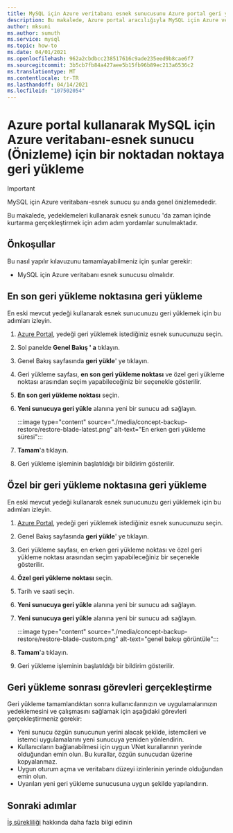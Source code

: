```yaml
---
title: MySQL için Azure veritabanı esnek sunucusunu Azure portal geri yükleyin.
description: Bu makalede, Azure portal aracılığıyla MySQL için Azure veritabanı esnek sunucusu 'nda geri yükleme işlemlerinin nasıl gerçekleştirileceği açıklanır.
author: mksuni
ms.author: sumuth
ms.service: mysql
ms.topic: how-to
ms.date: 04/01/2021
ms.openlocfilehash: 962a2cbdbcc238517616c9ade235eed9b8cae6f7
ms.sourcegitcommit: 3b5cb7fb84a427aee5b15fb96b89ec213a6536c2
ms.translationtype: MT
ms.contentlocale: tr-TR
ms.lasthandoff: 04/14/2021
ms.locfileid: "107502054"
---
```

# <a name="point-in-time-restore-of-a-azure-database-for-mysql---flexible-server-preview-using-azure-portal"></a>Azure portal kullanarak MySQL için Azure veritabanı-esnek sunucu (Önizleme) için bir noktadan noktaya geri yükleme


> [!IMPORTANT]
> MySQL için Azure veritabanı-esnek sunucu şu anda genel önizlemededir.

Bu makalede, yedeklemeleri kullanarak esnek sunucu 'da zaman içinde kurtarma gerçekleştirmek için adım adım yordamlar sunulmaktadır.

## <a name="prerequisites"></a>Önkoşullar

Bu nasıl yapılır kılavuzunu tamamlayabilmeniz için şunlar gerekir:

-   MySQL için Azure veritabanı esnek sunucusu olmalıdır.

## <a name="restore-to-the-latest-restore-point"></a>En son geri yükleme noktasına geri yükleme

En eski mevcut yedeği kullanarak esnek sunucunuzu geri yüklemek için bu adımları izleyin.

1.  [Azure Portal](https://portal.azure.com/), yedeği geri yüklemek istediğiniz esnek sunucunuzu seçin.

2.  Sol panelde **Genel Bakış ' a** tıklayın.

3.  Genel Bakış sayfasında **geri yükle**' ye tıklayın.

4.  Geri yükleme sayfası, **en son geri yükleme noktası** ve özel geri yükleme noktası arasından seçim yapabileceğiniz bir seçenekle gösterilir.

5.  **En son geri yükleme noktası** seçin.

6.  **Yeni sunucuya geri yükle** alanına yeni bir sunucu adı sağlayın.

    :::image type="content" source="./media/concept-backup-restore/restore-blade-latest.png" alt-text="En erken geri yükleme süresi":::

8.  **Tamam**'a tıklayın.

9.  Geri yükleme işleminin başlatıldığı bir bildirim gösterilir.

## <a name="restoring-to-a-custom-restore-point"></a>Özel bir geri yükleme noktasına geri yükleme

En eski mevcut yedeği kullanarak esnek sunucunuzu geri yüklemek için bu adımları izleyin.

1.  [Azure Portal](https://portal.azure.com/), yedeği geri yüklemek istediğiniz esnek sunucunuzu seçin.

2.  Genel Bakış sayfasında **geri yükle**' ye tıklayın.

3.  Geri yükleme sayfası, en erken geri yükleme noktası ve özel geri yükleme noktası arasından seçim yapabileceğiniz bir seçenekle gösterilir.

4.  **Özel geri yükleme noktası** seçin.

5.  Tarih ve saati seçin.

6.  **Yeni sunucuya geri yükle** alanına yeni bir sunucu adı sağlayın.

6.  **Yeni sunucuya geri yükle** alanına yeni bir sunucu adı sağlayın.

    :::image type="content" source="./media/concept-backup-restore/restore-blade-custom.png" alt-text="genel bakışı görüntüle":::

7.  **Tamam**'a tıklayın.

8.  Geri yükleme işleminin başlatıldığı bir bildirim gösterilir.


## <a name="perform-post-restore-tasks"></a>Geri yükleme sonrası görevleri gerçekleştirme
Geri yükleme tamamlandıktan sonra kullanıcılarınızın ve uygulamalarınızın yedeklemesini ve çalışmasını sağlamak için aşağıdaki görevleri gerçekleştirmeniz gerekir:

- Yeni sunucu özgün sunucunun yerini alacak şekilde, istemcileri ve istemci uygulamalarını yeni sunucuya yeniden yönlendirin.
- Kullanıcıların bağlanabilmesi için uygun VNet kurallarının yerinde olduğundan emin olun. Bu kurallar, özgün sunucudan üzerine kopyalanmaz.
- Uygun oturum açma ve veritabanı düzeyi izinlerinin yerinde olduğundan emin olun.
- Uyarıları yeni geri yükleme sunucusuna uygun şekilde yapılandırın.


## <a name="next-steps"></a>Sonraki adımlar
[İş sürekliliği](concepts-business-continuity.md) hakkında daha fazla bilgi edinin
